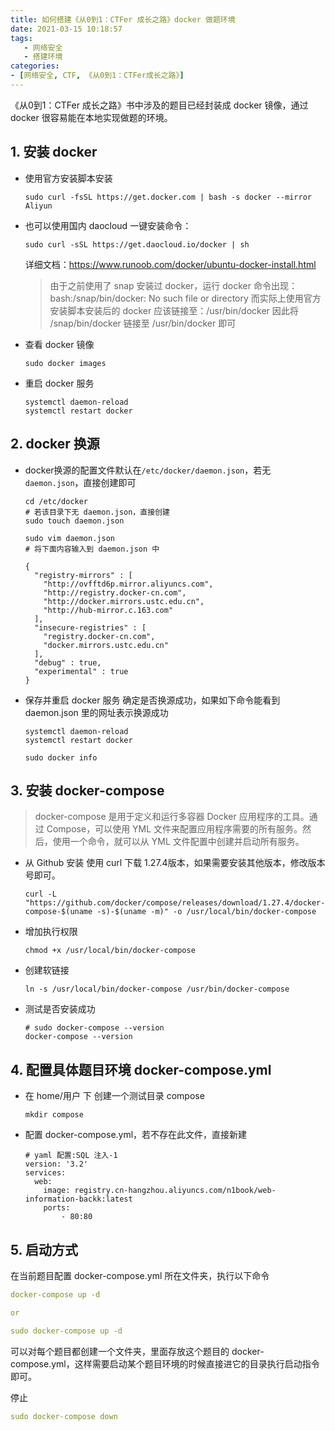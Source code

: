 ```yaml
---
title: 如何搭建《从0到1：CTFer 成长之路》docker 做题环境
date: 2021-03-15 10:18:57
tags: 
   - 网络安全
   - 搭建环境
categories: 
- [网络安全, CTF, 《从0到1：CTFer成长之路》]
---
```


《从0到1：CTFer 成长之路》书中涉及的题目已经封装成 docker 镜像，通过 docker 很容易能在本地实现做题的环境。

<!--more-->

## 1. 安装 docker 
- 使用官方安装脚本安装
  ```
  sudo curl -fsSL https://get.docker.com | bash -s docker --mirror Aliyun
  ```
- 也可以使用国内 daocloud 一键安装命令：
  ```
  sudo curl -sSL https://get.daocloud.io/docker | sh
  ```
  详细文档：https://www.runoob.com/docker/ubuntu-docker-install.html
  > 由于之前使用了 snap 安装过 docker，运行 docker 命令出现：
  > &nbsp;&nbsp;&nbsp;&nbsp;&nbsp;&nbsp;&nbsp; bash:/snap/bin/docker: No such file or directory
  > 而实际上使用官方安装脚本安装后的 docker 应该链接至：/usr/bin/docker
  > 因此将 /snap/bin/docker 链接至 /usr/bin/docker 即可
- 查看 docker 镜像
  ```
  sudo docker images
  ```
- 重启 docker 服务
  ```
  systemctl daemon-reload
  systemctl restart docker
  ```

## 2. docker 换源
- docker换源的配置文件默认在`/etc/docker/daemon.json`，若无 `daemon.json`，直接创建即可
  ```
  cd /etc/docker
  # 若该目录下无 daemon.json，直接创建
  sudo touch daemon.json

  sudo vim daemon.json
  # 将下面内容输入到 daemon.json 中
  ```
  ```
  {
    "registry-mirrors" : [
      "http://ovfftd6p.mirror.aliyuncs.com",
      "http://registry.docker-cn.com",
      "http://docker.mirrors.ustc.edu.cn",
      "http://hub-mirror.c.163.com"
    ],
    "insecure-registries" : [
      "registry.docker-cn.com",
      "docker.mirrors.ustc.edu.cn"
    ],
    "debug" : true,
    "experimental" : true
  }
  ```
- 保存并重启 docker 服务
  确定是否换源成功，如果如下命令能看到 daemon.json 里的网址表示换源成功
  
  ```
  systemctl daemon-reload
  systemctl restart docker
  ```
  ```
  sudo docker info
  ```

## 3. 安装 docker-compose
> docker-compose 是用于定义和运行多容器 Docker 应用程序的工具。通过 Compose，可以使用 YML 文件来配置应用程序需要的所有服务。然后，使用一个命令，就可以从 YML 文件配置中创建并启动所有服务。

- 从 Github 安装
   使用 curl 下载 1.27.4版本，如果需要安装其他版本，修改版本号即可。
  ```
  curl -L "https://github.com/docker/compose/releases/download/1.27.4/docker-compose-$(uname -s)-$(uname -m)" -o /usr/local/bin/docker-compose
  ```
- 增加执行权限
  ```
  chmod +x /usr/local/bin/docker-compose
  ```
- 创建软链接
  ```
  ln -s /usr/local/bin/docker-compose /usr/bin/docker-compose
  ```
- 测试是否安装成功
  ```
  # sudo docker-compose --version
  docker-compose --version
  ```
  
## 4. 配置具体题目环境 docker-compose.yml
- 在 home/用户 下 创建一个测试目录 compose
  ```
  mkdir compose
  ```
- 配置 docker-compose.yml，若不存在此文件，直接新建
  ```
  # yaml 配置:SQL 注入-1
  version: '3.2'
  services:
    web:
      image: registry.cn-hangzhou.aliyuncs.com/n1book/web-information-backk:latest
      ports:
          - 80:80
  ```

## 5. 启动方式
在当前题目配置 docker-compose.yml 所在文件夹，执行以下命令
```yml
docker-compose up -d

or 

sudo docker-compose up -d
```
可以对每个题目都创建一个文件夹，里面存放这个题目的 docker-compose.yml，这样需要启动某个题目环境的时候直接进它的目录执行启动指令即可。

停止
```yml
sudo docker-compose down
```